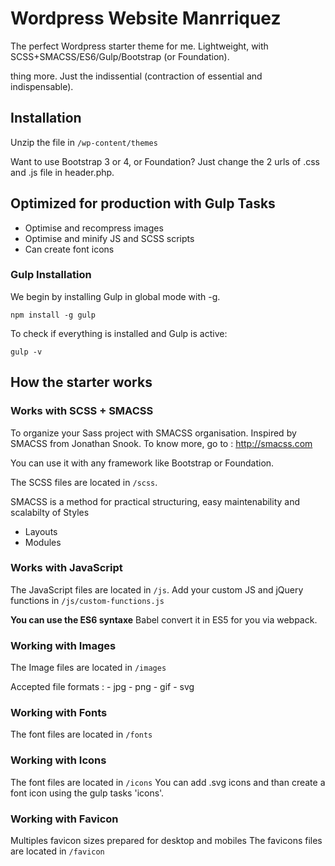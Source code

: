 # Wordpress Website Manrriquez

The perfect Wordpress starter theme for me.
Lightweight, with SCSS+SMACSS/ES6/Gulp/Bootstrap (or Foundation).

thing more. Just the indissential (contraction of essential and indispensable).

## Installation

Unzip the file in `/wp-content/themes`

Want to use Bootstrap 3 or 4, or Foundation? Just change the 2 urls of .css and .js file in header.php.

## Optimized for production with Gulp Tasks

* Optimise and recompress images
* Optimise and minify JS and SCSS scripts
* Can create font icons

### Gulp Installation

We begin by installing Gulp in global mode with -g.

`npm install -g gulp`

To check if everything is installed and Gulp is active:

`gulp -v`

## How the starter works

### Works with SCSS + SMACSS
To organize your Sass project with SMACSS organisation. Inspired by SMACSS from Jonathan Snook. To know more, go to : http://smacss.com

You can use it with any framework like Bootstrap or Foundation.

The SCSS files are located in `/scss`.

SMACSS is a method for practical structuring, easy maintenability and scalabilty of Styles
* Layouts
* Modules

### Works with JavaScript

The JavaScript files are located in `/js`.
Add your custom JS and jQuery functions in `/js/custom-functions.js`

**You can use the ES6 syntaxe** Babel convert it in ES5 for you via webpack.

### Working with Images

The Image files are located in `/images`

Accepted file formats : - jpg - png - gif - svg

### Working with Fonts

The font files are located in `/fonts`

### Working with Icons

The font files are located in `/icons`
You can add .svg icons and than create a font icon using the gulp tasks 'icons'.

### Working with Favicon

Multiples favicon sizes prepared for desktop and mobiles
The favicons files are located in `/favicon`
